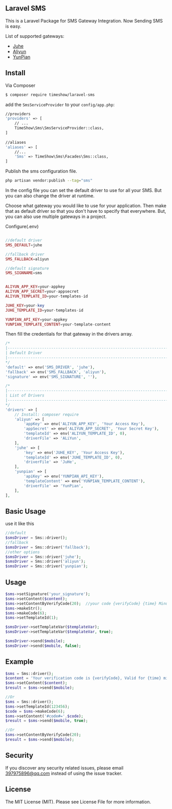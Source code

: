 ## Laravel SMS

This is a Laravel Package for SMS Gateway Integration. Now Sending SMS is easy.

List of supported gateways:
- [Juhe](https://www.juhe.cn/)
- [Aliyun](https://www.aliyun.com/product/sms)
- [YunPian](https://www.yunpian.com/)

## Install

Via Composer

```bash
$ composer require timeshow/laravel-sms
```

add the `SmsServiceProvider` to your `config/app.php`:

``` bash
//providers
'providers' => [
    // ...
    TimeShow\Sms\SmsServiceProvider::class,
]
    
//aliases
'aliases' => [
    //...
    'Sms' => TimeShow\Sms\Facades\Sms::class,    
]
```

Publish the sms configuration file.

``` bash
php artisan vendor:publish --tag="sms"
```

In the config file you can set the default driver to use for all your SMS. But you can also change the driver at
runtime.

Choose what gateway you would like to use for your application. Then make that as default driver so that you don't have
to specify that everywhere. But, you can also use multiple gateways in a project.

Configure(.env)
```php

//default driver
SMS_DEFAULT=juhe

//fallback driver
SMS_FALLBACK=aliyun

//default signature
SMS_SIGNNAME=sms


ALIYUN_APP_KEY=your-appkey
ALIYUN_APP_SECRET=your-appsecret
ALIYUN_TEMPLATE_ID=your-templates-id

JUHE_KEY=your-key
JUHE_TEMPLATE_ID=your-templates-id

YUNPIAN_API_KEY=your-appkey
YUNPIAN_TEMPLATE_CONTENT=your-template-content
```

Then fill the credentials for that gateway in the drivers array.

```php
/*
|--------------------------------------------------------------------------
| Default Driver
|--------------------------------------------------------------------------
*/
'default' => env('SMS_DRIVER', 'juhe'),
'fallback' => env('SMS_FALLBACK', 'aliyun'),
'signature' => env('SMS_SIGNATURE', ''),

/*
|--------------------------------------------------------------------------
| List of Drivers
|--------------------------------------------------------------------------
*/
'drivers' => [
    // Install: composer require
    'aliyun' => [
        'appKey' => env('ALIYUN_APP_KEY', 'Your Access Key'),
        'appSecret' => env('ALIYUN_APP_SECRET', 'Your Secret Key'),
        'templateId' => env('ALIYUN_TEMPLATE_ID', 0),
        'driverFile' => 'ALiYun',
    ],
    'juhe' => [
        'key' => env('JUHE_KEY', 'Your Access Key'),
        'templateId' => env('JUHE_TEMPLATE_ID', 0),
        'driverFile' => 'JuHe',
    ],
    'yunpian' => [
        'apiKey' => env('YUNPIAN_API_KEY'),
        'templateContent' => env('YUNPIAN_TEMPLATE_CONTENT'),
        'driverFile' => 'YunPian',
    ],
],
```

## Basic Usage
use it like this

```php
//default
$smsDriver = Sms::driver();
//fallback
$smsDriver = Sms::driver('fallback');
//other options
$smsDriver = Sms::driver('juhe');
$smsDriver = Sms::driver('aliyun');
$smsDriver = Sms::driver('yunpian');
```

## Usage

```php
$sms->setSignature('your_signature');
$sms->setContent($content);
$sms->setContentByVerifyCode(20);  //your code {verifyCode} {time} Minutes
$sms->makeStr();
$sms->makeCode(6);
$sms->setTemplateId(1);

$smsDriver->setTemplateVar($templateVar);
$smsDriver->setTemplateVar($templateVar, true);

$smsDriver->send($mobile);
$smsDriver->send($mobile, false);
```

## Example
```php
$sms = Sms::driver();
$content = 'Your verification code is {verifyCode}, Valid for {time} minutes';  //设置短信内容
$sms->setContent($content);
$result = $sms->send($mobile);

//Or
$sms = Sms::driver();
$sms->setTemplateId(123456);
$code = $sms->makeCode(6);
$sms->setContent('#code#='.$code);
$result = $sms->send($mobile, true);

//Or
$sms->setContentByVerifyCode(20);
$result = $sms->send($mobile);
```

## Security
If you discover any security related issues, please email 397975896@qq.com instead of using the issue tracker.

## License
The MIT License (MIT). Please see License File for more information.